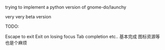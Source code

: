 trying to implement a python version of gnome-do/launchy

very very beta version

TODO:

Escape to exit
Exit on losing focus
Tab completion
etc..
基本完成
图标资源等也是个麻烦